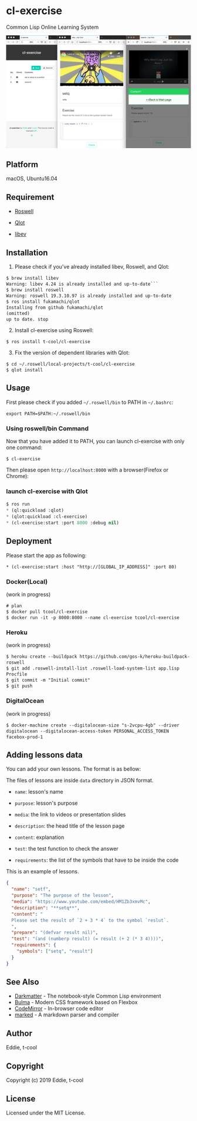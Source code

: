 # cl-exercise 

Common Lisp Online Learning System

![screenshot](screenshot/screenshot.png)

## Platform

macOS, Ubuntu16.04

## Requirement

- [Roswell](https://github.com/roswell/roswell)

- [Qlot](https://github.com/fukamachi/qlot)

- [libev](http://software.schmorp.de/pkg/libev.html)

## Installation

1. Please check if you've already installed libev, Roswell, and Qlot:

```
$ brew install libev
Warning: libev 4.24 is already installed and up-to-date```
$ brew install roswell
Warning: roswell 19.3.10.97 is already installed and up-to-date
$ ros install fukamachi/qlot
Installing from github fukamachi/qlot
(omitted)
up to date. stop
```

2. Install cl-exercise using Roswell:

```
$ ros install t-cool/cl-exercise
```

3. Fix the version of dependent libraries with Qlot:

```
$ cd ~/.roswell/local-projects/t-cool/cl-exercise
$ qlot install
```

## Usage

First please check if you added `~/.roswell/bin` to PATH in `~/.bashrc`:

```
export PATH=$PATH:~/.roswell/bin
```

### Using roswell/bin Command

Now that you have added it to PATH, you can launch cl-exercise with only one command:

```
$ cl-exercise
```

Then please open `http://localhost:8000` with a browser(Firefox or Chrome):

### launch cl-exercise with Qlot

```lisp
$ ros run
* (ql:quickload :qlot)
* (qlot:quickload :cl-exercise)
* (cl-exercise:start :port 8000 :debug nil)
```

## Deployment

Please start the app as following:

```
* (cl-exercise:start :host "http://[GLOBAL_IP_ADDRESS]" :port 80)
```

### Docker(Local)

(work in progress)

```
# plan
$ docker pull tcool/cl-exercise
$ docker run -it -p 8000:8000 --name cl-exercise tcool/cl-exercise
```

### Heroku

(work in progress)

```
$ heroku create --buildpack https://github.com/gos-k/heroku-buildpack-roswell
$ git add .roswell-install-list .roswell-load-system-list app.lisp Procfile
$ git commit -m "Initial commit"
$ git push
```

### DigitalOcean

(work in progress)

```
$ docker-machine create --digitalocean-size "s-2vcpu-4gb" --driver digitalocean --digitalocean-access-token PERSONAL_ACCESS_TOKEN facebox-prod-1
```

## Adding lessons data

You can add your own lessons. The format is as bellow:

The files of lessons are inside `data` directory in JSON format.

 - `name`: lesson's name

 - `purpose`: lesson's purpose

 - `media`: the link to videos or presentation slides

 - `description`: the head title of the lesson page

 - `content`: explanation
 
 - `test`: the test function to check the answer

 - `requirements`: the list of the symbols that have to be inside the code
 
This is an example of lessons. 

```json
{
  "name": "setf",
  "purpose": "The purpose of the lesson",
  "media": "https://www.youtube.com/embed/HM1Zb3xmvMc",
  "description": "**setq**",
  "content": "
  Please set the result of `2 + 3 * 4` to the symbol `reslut`.
  ",
  "prepare": "(defvar result nil)",
  "test": "(and (numberp result) (= result (+ 2 (* 3 4))))",
  "requirements": {
    "symbols": ["setq", "result"]
  }
}
```

## See Also

* [Darkmatter](https://github.com/tamamu/darkmatter) - The notebook-style Common Lisp environment
* [Bulma](https://github.com/jgthms/bulma) - Modern CSS framework based on Flexbox
* [CodeMirror](https://github.com/codemirror/codemirror) - In-browser code editor
* [marked](https://github.com/chjj/marked) - A markdown parser and compiler


## Author

Eddie, t-cool

## Copyright

Copyright (c) 2019 Eddie, t-cool

## License

Licensed under the MIT License.

